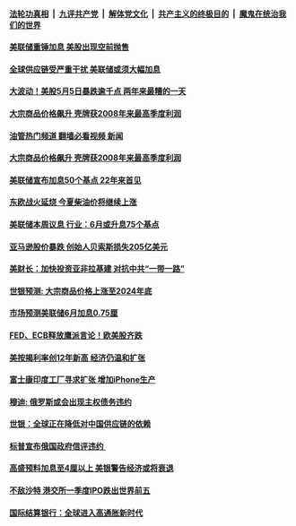 ####  [法轮功真相](../../../../basic/blob/master/README.md?t=05102101) &nbsp;|&nbsp; [九评共产党](../../../../9ping.md/blob/master/README.md?t=05102101) &nbsp;|&nbsp; [解体党文化](../../../../jtdwh.md/blob/master/README.md?t=05102101)  &nbsp;|&nbsp; [共产主义的终极目的](../../../../gczydzjmd.md/blob/master/README.md?t=05102101) &nbsp;|&nbsp; [魔鬼在统治我们的世界](../../../../mgztzwmdsj.md/blob/master/README.md?t=05102101) 

#### [美联储重锤加息 美股出现空前抛售 ](../pages/soh7/619186.md?t=05102101) 
#### [全球供应链受严重干扰 美联储或须大幅加息 ](../pages/soh7/618673.md?t=05102101) 
#### [大波动！美股5月5日暴跌逾千点 两年来最糟的一天](../pages/soh7/618436.md?t=05102101) 
#### [大宗商品价格飙升 壳牌获2008年来最高季度利润](../pages/soh7/618235.md?t=05102101) 
#### [油管热门频道 翻墙必看视频 新闻](http://45.76.130.85:81/youtube.html?05102101)
#### [大宗商品价格飙升 壳牌获2008年来最高季度利润](../pages/soh7/618235.md?t=05102101) 
#### [美联储宣布加息50个基点 22年来首见](../pages/soh7/618106.md?t=05102101) 
#### [东欧战火延烧 今夏柴油价将继续上涨](../pages/soh7/617323.md?t=05102101) 
#### [美联储本周议息 行业：6月或升息75个基点](../pages/soh7/617329.md?t=05102101) 
#### [亚马逊股价暴跌 创始人贝索斯损失205亿美元](../pages/soh7/616894.md?t=05102101) 
#### [美财长：加快投资亚非拉基建 对抗中共“一带一路”](../pages/soh7/616744.md?t=05102101) 
#### [世银预测: 大宗商品价格上涨至2024年底](../pages/soh7/615754.md?t=05102101) 
#### [市场预测美联储6月加息0.75厘](../pages/soh7/614855.md?t=05102101) 
#### [FED、ECB释放鹰派言论！欧美股齐跌](../pages/soh7/614657.md?t=05102101) 
#### [美按揭利率创12年新高   经济仍温和扩张](../pages/soh7/614216.md?t=05102101) 
#### [富士康印度工厂寻求扩张 增加iPhone生产](../pages/soh7/613691.md?t=05102101) 
#### [穆迪: 俄罗斯或会出现主权债务违约](../pages/soh7/612704.md?t=05102101) 
#### [世银：全球正在降低对中国供应链的依赖](../pages/soh7/611783.md?t=05102101) 
#### [标普宣布俄国政府信评违约 ](../pages/soh7/610868.md?t=05102101) 
#### [高盛预料加息至4厘以上 美银警告经济或将衰退](../pages/soh7/610691.md?t=05102101) 
#### [不敌沙特 港交所一季度IPO跌出世界前五](../pages/soh7/610163.md?t=05102101) 
#### [国际结算银行：全球进入高通胀新时代](../pages/soh7/609683.md?t=05102101) 
<img src='http://gfw-breaker.win/goodnews/indexes/soh7.md' width='0px' height='0px'/>

